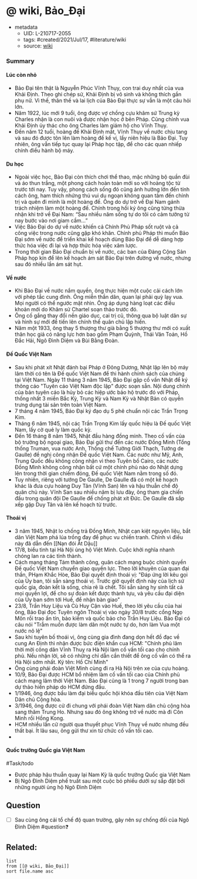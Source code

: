 # @ wiki, Bảo_Đại


- metadata
	- UID: L-210717-2055
	- tags: #created/2021/Jul/17, #literature/wiki 
	- source: [wiki](https://vi.wikipedia.org/wiki/B%E1%BA%A3o_%C4%90%E1%BA%A1i)

### Summary
#### Lúc còn nhỏ
- Bảo Đại tên thật là Nguyễn Phúc Vĩnh Thụy, con trai duy nhất của vua Khải Định. Theo ghi chép sử, Khải Định bị vô sinh và không thích gần phụ nữ. Vì thế, thân thế và lai lịch của Bảo Đại thực sự vẫn là một câu hỏi lớn.
- Năm 1922, lúc mới 9 tuổi, ông được vợ chồng cựu khâm sứ Trung kỳ Charles nhận là con nuôi và được nhận học ở bên Pháp. Cũng chính vua Khải Định ủy thác cho ông Charles làm giám hộ cho Vĩnh Thụy.
- Đến năm 12 tuổi, hoàng đế Khải Định mất, Vĩnh Thụy về nước chịu tang và sau đó được tôn lên làm hoàng đế kế vị, lấy niên hiệu là Bảo Đại. Tuy nhiên, ông vẫn tiếp tục quay lại Pháp học tập, để cho các quan nhiếp chính điều hành bộ máy.
#### Du học
- Ngoài việc học, Bảo Đại còn thích chơi thể thao, mặc những bộ quần đùi và áo thun trắng, một phong cách hoàn toàn mới so với hoàng tộc từ trước tới nay. Tuy vậy, phong cách sống đó cũng ảnh hưởng lớn đến tính cách ông, ham thích nhứng thú vui du ngoạn không quan tâm đến chính trị và quên đi mình là một hoàng đế. Ông do dự trở về Đại Nam gánh trách nhiệm làm một hoàng đế. Chính trong hồi ký ông cũng từng thừa nhận khi trở về Đại Nam: “Sau nhiều năm sống tự do tôi có cảm tưởng từ nay bước vào nơi giam cầm…”
- Việc Bảo Đại do dự về nước khiến cả Chính Phủ Pháp sốt ruột và cả công việc trong nước cũng gặp khó khăn. Chính phủ Pháp thì muốn Bảo Đại sớm về nước để triển khai kế hoạch dùng Bảo Đại để dễ dàng hợp thức hóa việc đi lại và hợp thức hóa việc xâm lược.
- Trong thời gian Bảo Đại chuẩn bị về nước, các ban của Đảng Cộng Sản Pháp họp kín để lên kế hoạch ám sát Bảo Đại trên đường về nước, nhưng sau đó nhiều lần ám sát hụt.
#### Về nước
- Khi Bảo Đại về nước nắm quyền, ông thực hiện một cuộc cải cách lớn với phép tắc cung đình. Ông miễn thần dân, quan lại phải quỳ lạy vua. Mọi người có thể ngước mặt nhìn. Ông áp dụng hàng loạt các điều khoản mới do Khâm sử Chartel soạn thảo trước đó.
- Ông cố gắng thay đổi nền giáo dục, cai trị cũ, thông qua bộ luật dân sự và hình sự mới để tiến lên chính thể quân chủ lập hiến.
- Năm một 1933, ông thay 5 thượng thư già bằng 5 thượng thư mới có xuất thân học giả có năng lực hơn bao gồm Phạm Quỳnh, Thái Văn Toản, Hồ Đắc Hải, Ngô Đình Diệm và Bùi Bằng Đoàn.
#### Đế Quốc Việt Nam
- Sau khi phát xít Nhật đánh bại Pháp ở Đông Dương, Nhật lập lên bộ máy lâm thời có tên là Đế quốc Việt Nam để thi hành chính sách của chúng tại Việt Nam. Ngày 11 tháng 3 năm 1945, Bảo Đại gặp cố vấn Nhật để ký thông cáo "Tuyên cáo Việt Nam độc lập" được soạn sẵn. Nội dung chính của bản tuyên cáo là hủy bỏ các hiệp ước bảo hộ trước đó với Pháp, thống nhất 3 miền Bắc Kỳ, Trung Kỳ và Nam Kỳ và Nhật Bản có quyền trưng dụng tài sản trên toàn Việt Nam.
- 7 tháng 4 năm 1945, Bảo Đại ký đạo dụ 5 phê chuẩn nội các Trần Trọng Kim. 
- Tháng 6 năm 1945, nội các Trần Trọng Kim lấy quốc hiệu là Đế quốc Việt Nam, lấy cờ quẻ ly làm quốc kỳ.
- Đến 16 tháng 8 năm 1945, Nhật đầu hàng đồng minh. Theo cố vấn của bộ trưởng bộ ngoại giao, Bảo Đại gửi thư đến các nước Đồng Minh (Tổng thống Truman, vua nước Anh, Thống chế Tưởng Giới Thạch, Tướng de Gaulle) đề nghị công nhận Đế quốc Việt Nam. Các nước như Mỹ, Anh, Trung Quốc đều không công nhận vì theo Tuyên bố Cairo, các nước Đồng Minh không công nhận bất cứ một chính phủ nào do Nhật dựng lên trong thời gian chiếm đóng, Đế quốc Việt Nam nằm trong số đó.
- Tuy nhiên, riêng với tướng De Gaulle, De Gaulle đã có một kế hoạch khác là đưa cựu hoàng Duy Tân (Vĩnh San) lên và hậu thuẫn chế độ quân chủ này. Vĩnh San sau nhiều năm bị lưu đày, ông tham gia chiến đấu trong quân đội De Gaulle để chống phát xít Đức. De Gaulle đã sắp xếp gặp Duy Tân và lên kế hoạch từ trước.
#### Thoái vị
- 3 năm 1945, Nhật lo chống trả Đồng Minh, Nhật cạn kiệt nguyên liệu, bắt dân Việt Nam phá lúa trồng đay để phục vu chiến tranh. Chính vì điều này đã dẫn đến [[Nạn đói Ất Dậu]]
- 17/8, biểu tình tại Hà Nội ủng hộ Việt Minh. Cuộc khởi nghĩa nhanh chóng lan ra các tỉnh thành.
- Cách mạng tháng Tám thành công, quân cách mạng buộc chính quyền Đế quốc Việt Nam chuyển giao quyền lực. Theo lời khuyên của quan đại thần, PHạm Khắc Hòe, Bảo Đại quyết định thoái vị: "Đáp ứng lời kêu gọi của Ủy ban, tôi sẵn sàng thoái vị. Trước giờ quyết định này của lịch sử quốc gia, đoàn kết là sống, chia rẽ là chết. Tôi sẵn sàng hy sinh tất cả mọi quyền lợi, để cho sự đoàn kết được thành tựu, và yêu cầu đại diện của Ủy ban sớm tới Huế, để nhận bàn giao"
- 23/8, Trần Huy Liệu và Cù Huy Cận vào Huế, theo lời yêu cầu của hai ông, Bảo Đại đọc Tuyên ngôn Thoái vị vào ngày 30/8 trước cổng Ngọ Môn rồi trao ấn tín, bảo kiếm và quốc bảo cho Trần Huy Liệu. Bảo Đại có câu nói "Trẫm muốn được làm dân một nước tự do, hơn làm Vua một nước nô lệ"
- Sau khi tuyên bố thoái vị, ông cùng gia đình đang dọn hết đồ đạc về cung An Định thì nhận được bức điện khẩn cua HCM: "Chính phủ lâm thời mời công dân Vĩnh Thuỵ ra Hà Nội làm cố vấn tối cao cho chính phủ. Nếu nhận lời, sẽ có những chỉ dẫn cần thiết để ông cố vấn có thể ra Hà Nội sớm nhất. Ký tên: Hồ Chí Minh"
- Ông cùng phái đoàn Việt Minh cùng đi ra Hà Nội trên xe của cựu hoàng.
- 10/9, Bảo Đại được HCM bổ nhiệm làm cố vấn tối cao của Chính phủ cách mạng lâm thời Việt Nam. Bảo Đại cũng là 1 trong 7 người trong ban dự thảo hiến pháp do HCM đứng đầu.
- 1/1946, ông được bầu làm đại biểu quốc hội khóa đầu tiên của Việt Nam Dân chủ Cộng hòa.
- 3/1946, ông được cử đi chung với phái đoàn Việt Nam dân chủ cộng hòa sang thăm Trung Ho. Nhưng sau đó ông không trở về nước mà đi Côn Minh rồi Hồng Kong.
- HCM nhiều lần cử người qua thuyết phục Vĩnh Thụy về nước nhưng đều thất bại. Ít lâu sau, ông gửi thư xin từ chức cố vấn tối cao.
- 
#### Quốc trưởng Quốc gia Việt Nam
#Task/todo
- Được pháp hậu thuẫn quay lại Nam Kỳ là quốc trưởng Quốc gia Việt Nam
- Bị Ngô Đình Diệm phế truất sau một cuộc bỏ phiếu dưới sự sắp đặt bởi những người ủng hộ Ngô Đình Diệm

## Question
- [ ] Sau cùng ông cải tổ chế độ quan trường, gây nên sự chống đối của Ngô Đình Diệm #question❓ 

## Related:
```dataview
list
from [[@ wiki, Bảo_Đại]]
sort file.name asc
```

